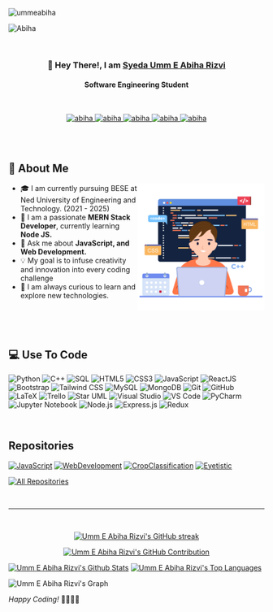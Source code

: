 <!---
- Greetings!
- This is Syeda Umm E Abiha Rizvi. I am currently pursuing Software Engineering from Ned University of Engineering and Technology. I am a dedicated individual who always keens to learn something new. As yet, I am practicing on Python, C++, DataScience and Web Development. My interest lies in the domains of Software Development and Artificial Intelligence, and currently I am exploring MERN STACK Web and Machine Learning. 


- How to reach me?
- <br>
[<img src="https://cdn3.iconfinder.com/data/icons/2018-social-media-black-and-white-logos/1000/2018_social_media_popular_app_logo_linkedin-512.png" width="40px" alt="LinkedIn Logo">](https://www.linkedin.com/in/ummeabiha)
[<img src="https://cdn4.iconfinder.com/data/icons/logos-and-brands/512/160_Hackerrank_logo_logos-512.png" width="45px" alt="HackerRank Logo">](https://www.hackerrank.com/umm_e_abiha)
[<img src="https://cdn4.iconfinder.com/data/icons/social-media-logos-6/512/112-gmail_email_mail-512.png" width="40px" alt="Email Logo">](mailto:abiharizvi10.04@gmail.com) 

## 🌟 About Me
On a mission to make technology more exciting and accessible, I'm a dynamic and creative Software Engineering student. My skill set encompasses Python 🐍 coding, crafting stunning graphics, and delving into the wonders of Data Science 📊 and Web Development 🌐. Currently, my exploration extends to the MERN STACK, adding an extra layer to my journey in the fascinating world of technology. 🤖

## 💡 Professional Aspirations
As a tech explorer, I'm always eager to learn and adapt. My goal is to infuse creativity and innovation into every coding challenge. Actively seeking internships to collaborate with industry leaders and push the boundaries of technology.
--->


<p align="left"> <img src="https://komarev.com/ghpvc/?username=ummeabiha&label=Profile%20views&color=0e75b6&style=flat" alt="ummeabiha" /> </p>

<img src="/assets/header.png" alt="Abiha"></img>

<br/>
<h3 align="center">
         👋 Hey There!, I am
                <b><a target="_blank" href="https://www.linkedin.com/in/ummeabiha">Syeda Umm E Abiha Rizvi</a></b> 
</h3>

<h4 align="center">
         Software Engineering Student
</h4>

<br/>

<p align="center">
 <a href="https://www.linkedin.com/in/ummeabiha" target="_blank">
  <img src="https://img.shields.io/badge/LinkedIn-0077B5?style=for-the-badge&logo=linkedin&logoColor=white" alt="abiha"/>
 </a>
<a href="https://www.hackerrank.com/umm_e_abiha" target="_blank">
  <img src="https://img.shields.io/badge/HackerRank-2EC866?style=for-the-badge&logo=hackerrank&logoColor=white" alt="abiha"/>
</a>
 <a href="https://instagram.com/umm.e.abiha" target="_blank">
  <img src="https://img.shields.io/badge/Instagram-fe4164?style=for-the-badge&logo=instagram&logoColor=white" alt="abiha" />
 </a> 
 <a href="https://facebook.com/ummeabiha.2004" target="_blank">
  <img src="https://img.shields.io/badge/Facebook-20BEFF?&style=for-the-badge&logo=facebook&logoColor=white" alt="abiha"  />
  </a> 
<a href="mailto:abiharizvi10.04@gmail.com" target="_blank">
  <img src="https://img.shields.io/badge/Gmail-D14836?style=for-the-badge&logo=gmail&logoColor=white" alt="abiha"/>
</a>
</p>


<br/>
<br/>

## 🌟 About Me
<p>
  <img align="right" width="250" src="/assets/programmer.png" alt="Coding gif"/>
         
  - 🎓 I am currently pursuing BESE at Ned University of Engineering and Technology. (2021 - 2025)
  - 🌱 I am a passionate **MERN Stack Developer**, currently learning **Node JS.**
  - 💬 Ask me about **JavaScript, and Web Development.**
  - 💡 My goal is to infuse creativity and innovation into every coding challenge
  - 🚀 I am always curious to learn and explore new technologies.
  
</p>

<br/>
<br/>
<br/>

## 💻 Use To Code
![Python](https://img.shields.io/badge/Python-3776AB?style=for-the-badge&logo=python&logoColor=white)
![C++](https://img.shields.io/badge/C++-00599C?style=for-the-badge&logo=c%2B%2B&logoColor=white)
![SQL](https://img.shields.io/badge/SQL-4479A1?style=for-the-badge&logo=sql&logoColor=white)
![HTML5](https://img.shields.io/badge/HTML5-E34F26?style=for-the-badge&logo=html5&logoColor=white)
![CSS3](https://img.shields.io/badge/CSS3-1572B6?style=for-the-badge&logo=css3&logoColor=white)
![JavaScript](https://img.shields.io/badge/JavaScript-F7DF1E?style=for-the-badge&logo=javascript&logoColor=black)
![ReactJS](https://img.shields.io/badge/React-61DAFB?style=for-the-badge&logo=react&logoColor=white)
![Bootstrap](https://img.shields.io/badge/Bootstrap-563D7C?style=for-the-badge&logo=bootstrap&logoColor=white)
![Tailwind CSS](https://img.shields.io/badge/Tailwind_CSS-38B2AC?style=for-the-badge&logo=tailwind-css&logoColor=white)
![MySQL](https://img.shields.io/badge/MySQL-4479A1?style=for-the-badge&logo=mysql&logoColor=white)
![MongoDB](https://img.shields.io/badge/MongoDB-4EA94B?style=for-the-badge&logo=mongodb&logoColor=white)
![Git](https://img.shields.io/badge/Git-F05032?style=for-the-badge&logo=git&logoColor=white)
![GitHub](https://img.shields.io/badge/GitHub-181717?style=for-the-badge&logo=github&logoColor=white)
![LaTeX](https://img.shields.io/badge/LaTeX-008080?style=for-the-badge&logo=latex&logoColor=white)
![Trello](https://img.shields.io/badge/Trello-0052CC?style=for-the-badge&logo=trello&logoColor=white)
![Star UML](https://img.shields.io/badge/Star_UML-9B59B6?style=for-the-badge&logo=staruml&logoColor=white)
![Visual Studio](https://img.shields.io/badge/Visual_Studio-5C2D91?style=for-the-badge&logo=visual-studio&logoColor=white)
![VS Code](https://img.shields.io/badge/VS_Code-007ACC?style=for-the-badge&logo=visual-studio-code&logoColor=white)
![PyCharm](https://img.shields.io/badge/PyCharm-000000?style=for-the-badge&logo=pycharm&logoColor=white)
![Jupyter Notebook](https://img.shields.io/badge/Jupyter_Notebook-F37626?style=for-the-badge&logo=jupyter&logoColor=white)
![Node.js](https://img.shields.io/badge/Node.js-3C873A?style=for-the-badge&labelColor=black&logo=node.js&logoColor=3C873A)
![Express.js](https://img.shields.io/badge/Express.js-000000?style=for-the-badge&logo=express&logoColor=white)
![Redux](https://img.shields.io/badge/Redux-593D88?style=for-the-badge&logo=redux&logoColor=white)

<br/>

## Repositories
[![JavaScript](https://github-readme-stats.vercel.app/api/pin/?username=ummeabiha&repo=JavaScript&border_color=7F3FBF&bg_color=0D1117&title_color=C9D1D9&text_color=8B949E&icon_color=7F3FBF)](https://github.com/ummeabiha/JavaScript)
[![WebDevelopment](https://github-readme-stats.vercel.app/api/pin/?username=ummeabiha&repo=WebDevelopment&border_color=7F3FBF&bg_color=0D1117&title_color=C9D1D9&text_color=8B949E&icon_color=7F3FBF)](https://github.com/ummeabiha/WebDevelopment)
[![CropClassification](https://github-readme-stats.vercel.app/api/pin/?username=ummeabiha&repo=CropClassification&border_color=7F3FBF&bg_color=0D1117&title_color=C9D1D9&text_color=8B949E&icon_color=7F3FBF)](https://github.com/ummeabiha/CropClassification)
[![Eyetistic](https://github-readme-stats.vercel.app/api/pin/?username=ummeabiha&repo=Eyetistic&border_color=7F3FBF&bg_color=0D1117&title_color=C9D1D9&text_color=8B949E&icon_color=7F3FBF)](https://github.com/ummeabiha/Eyetistic)


<p align="left">
<p align="left">
  <a href="https://github.com/ummeabiha?tab=repositories" target="_blank"><img alt="All Repositories" title="All Repositories" src="https://img.shields.io/badge/-All%20Repos-2962FF?style=for-the-badge&logo=koding&logoColor=white"/></a>
</p>

<br/>
<hr/>
<br/>

<p align="center">
  <a href="https://github.com/ummeabiha">
    <img src="https://github-readme-streak-stats.herokuapp.com/?user=ummeabiha&theme=radical&border=7F3FBF&background=0D1117" alt="Umm E Abiha Rizvi's GitHub streak"/>
  </a>
</p>

<p align="center">
  <a href="https://github.com/ummeabiha">
    <img src="https://github-profile-summary-cards.vercel.app/api/cards/profile-details?username=ummeabiha&theme=radical" alt="Umm E Abiha Rizvi's GitHub Contribution"/>
  </a>
</p>

<a> 
    <a href="https://github.com/ummeabiha"><img alt="Umm E Abiha Rizvi's Github Stats" src="https://denvercoder1-github-readme-stats.vercel.app/api?username=ummeabiha&show_icons=true&count_private=true&theme=react&border_color=7F3FBF&bg_color=0D1117&title_color=F85D7F&icon_color=F8D866" height="192px" width="49.5%"/></a>
  <a href="https://github.com/ummeabiha"><img alt="Umm E Abiha Rizvi's Top Languages" src="https://denvercoder1-github-readme-stats.vercel.app/api/top-langs/?username=ummeabiha&langs_count=8&layout=compact&theme=react&border_color=7F3FBF&bg_color=0D1117&title_color=F85D7F&icon_color=F8D866" height="192px" width="49.5%"/></a>
<br/>
</a>

![Umm E Abiha Rizvi's Graph](https://github-readme-activity-graph.vercel.app/graph?username=ummeabiha&custom_title=Umm%20E%20Abiha%20Rizvi's%20GitHub%20Activity%20Graph&bg_color=0D1117&color=7F3FBF&line=7F3FBF&point=7F3FBF&area_color=FFFFFF&title_color=FFFFFF&area=true)


*Happy Coding!* 👩🏻‍💻🚀


<!---
ummeabiha/ummeabiha is a ✨ special ✨ repository because its `README.md` (this file) appears on your GitHub profile.
You can click the Preview link to take a look at your changes.
--->
